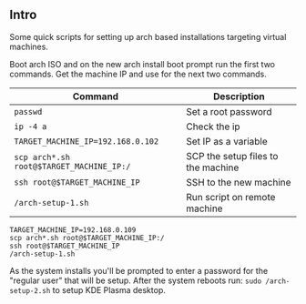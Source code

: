 ## Intro
Some quick scripts for setting up arch based installations targeting virtual machines.

Boot arch ISO and on the new arch install boot prompt run the first two commands.
Get the machine IP and use for the next two commands.

| Command                                   | Description                        |
| ----------------------------------------- | ---------------------------------- |
| `passwd`                                  | Set a root password                |
| `ip -4 a`                                 | Check the ip                       |
| `TARGET_MACHINE_IP=192.168.0.102`         | Set IP as a variable               |
| `scp arch*.sh root@$TARGET_MACHINE_IP:/`  | SCP the setup files to the machine |
| `ssh root@$TARGET_MACHINE_IP`             | SSH to the new machine             |
| `/arch-setup-1.sh`                        | Run script on remote machine       |

```
TARGET_MACHINE_IP=192.168.0.109
scp arch*.sh root@$TARGET_MACHINE_IP:/
ssh root@$TARGET_MACHINE_IP
/arch-setup-1.sh
```

As the system installs you'll be prompted to enter a password for the "regular user" that will be setup.
After the system reboots run: `sudo /arch-setup-2.sh` to setup KDE Plasma desktop.
